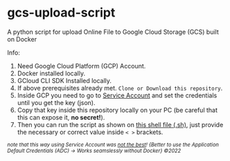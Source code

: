 # gcs-upload-script
A python script for upload Online File to Google Cloud Storage (GCS) built on Docker

Info:
1. Need Google Cloud Platform (GCP) Account.
2. Docker installed locally.
3. GCloud CLI SDK Installed locally.
4. If above prerequisites already met. `Clone or Download this repository`.
5. Inside GCP you need to go to [Service Account](https://console.cloud.google.com/iam-admin/serviceaccounts) and set the credentials until you get the key (json).
6. Copy that key inside this repository locally on your PC (be careful that this can expose it, **no secret!**).
7. Then you can run the script as shown on [this shell file (.sh)](https://github.com/zeenfts/gcs-upload-script/blob/main/run_script.sh), just provide the necessary or correct value inside `< >` brackets.

*<sup>note that this way using Service Account was [not the best](https://cloud.google.com/docs/authentication/provide-credentials-adc)! {Better to use the Application Default Credentials (ADC) -> Works seamslessly without Docker} ©2022</sup>*
